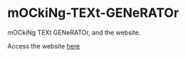 # mOCkiNg-TEXt-GENeRATOr
mOCkiNg TEXt GENeRATOr, and the website.

Access the website [here](https://theroyakash.github.io/mocker/)
